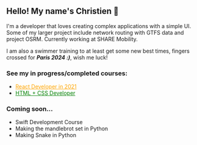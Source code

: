 ## Hello! My name's Christien 👋

I'm a developer that loves creating complex applications with a simple UI. Some of my larger project include network routing with GTFS data and project OSRM. Currently working at SHARE Mobility.

I am also a swimmer training to at least get some new best times, fingers crossed for <em><strong>Paris 2024 :)</strong></em>, wish me luck!

### See my in progress/completed courses:

- <a style="color:orange" href ="https://www.udemy.com/course/complete-react-developer-zero-to-mastery/">React Developer in 2021</a>
- <a style="color:green" href="https://www.udemy.com/course/design-and-develop-a-killer-website-with-html5-and-css3/">HTML + CSS Developer</a>

### Coming soon...
- Swift Development Course
- Making the mandlebrot set in Python
- Making Snake in Python
